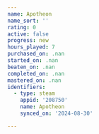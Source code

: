```yaml
---
name: Apotheon
name_sort: ''
rating: 0
active: false
progress: new
hours_played: 7
purchased_on: .nan
started_on: .nan
beaten_on: .nan
completed_on: .nan
mastered_on: .nan
identifiers:
  - type: steam
    appid: '208750'
    name: Apotheon
    synced_on: '2024-08-30'

---
```

